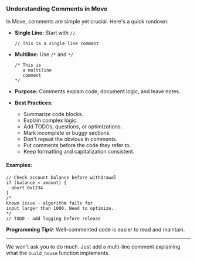 ### Understanding Comments in Move

In Move, comments are simple yet crucial. Here's a quick rundown:

- **Single Line:** Start with `//`.

  ```move
  // This is a single line comment
  ```
- **Multiline:** Use `/*` and `*/`.

  ```move
  /* This is
     a multiline
     comment
  */
  ```
- **Purpose:** Comments explain code, document logic, and leave notes.

- **Best Practices:**
  - Summarize code blocks.
  - Explain complex logic.
  - Add TODOs, questions, or optimizations.
  - Mark incomplete or buggy sections.
  - Don't repeat the obvious in comments.
  - Put comments before the code they refer to.
  - Keep formatting and capitalization consistent.

#### Examples:

```move
// Check account balance before withdrawal
if (balance < amount) {
  abort 0x1234
}
/*
Known issue - algorithm fails for
input larger than 1000. Need to optimize.
*/
// TODO - add logging before release
```

**Programming Tip💡**: Well-commented code is easier to read and maintain.

---
We won't ask you to do much. Just add a multi-line comment explaining what the `build_house` function implements.